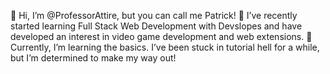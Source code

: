 👋 Hi, I’m @ProfessorAttire, but you can call me Patrick!
👀 I’ve recently started learning Full Stack Web Development with Devslopes and have developed an interest in video game development and web extensions.
🌱 Currently, I’m learning the basics. I’ve been stuck in tutorial hell for a while, but I’m determined to make my way out!

<!---
ProfessorAttire/ProfessorAttire is a ✨ special ✨ repository because its `README.md` (this file) appears on your GitHub profile.
You can click the Preview link to take a look at your changes.
--->
